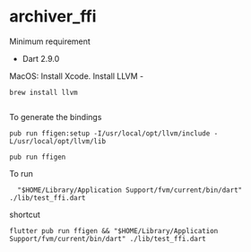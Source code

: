 # archiver_ffi

Minimum requirement
 - Dart 2.9.0

MacOS:
    Install Xcode.
    Install LLVM -  
    
```shell
brew install llvm


```

To generate the bindings
```shell
pub run ffigen:setup -I/usr/local/opt/llvm/include -L/usr/local/opt/llvm/lib

pub run ffigen
```

To run
```shell
  "$HOME/Library/Application Support/fvm/current/bin/dart" ./lib/test_ffi.dart
```

shortcut
```shell 
flutter pub run ffigen && "$HOME/Library/Application Support/fvm/current/bin/dart" ./lib/test_ffi.dart

```



